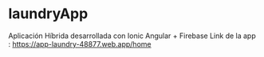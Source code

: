 # laundryApp
Aplicación Híbrida desarrollada con Ionic Angular + Firebase
Link de la app : https://app-laundry-48877.web.app/home
